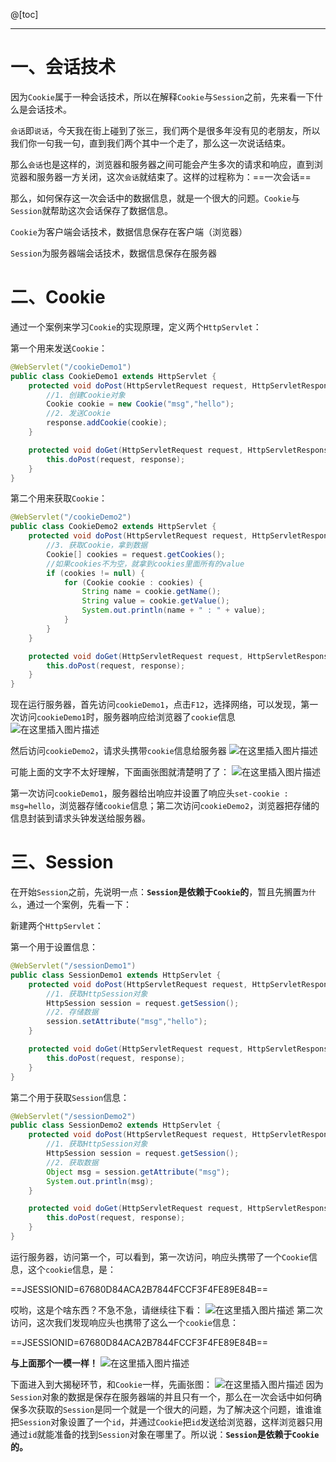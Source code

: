﻿@[toc]

---
# 一、会话技术
因为`Cookie`属于一种会话技术，所以在解释`Cookie`与`Session`之前，先来看一下什么是会话技术。

`会话`即`说话`，今天我在街上碰到了张三，我们两个是很多年没有见的老朋友，所以我们你一句我一句，直到我们两个其中一个走了，那么这一次说话结束。

那么`会话`也是这样的，浏览器和服务器之间可能会产生多次的请求和响应，直到浏览器和服务器一方关闭，这次`会话`就结束了。这样的过程称为：==一次会话==

那么，如何保存这一次会话中的数据信息，就是一个很大的问题。`Cookie`与`Session`就帮助这次会话保存了数据信息。

`Cookie`为客户端会话技术，数据信息保存在客户端（浏览器）

`Session`为服务器端会话技术，数据信息保存在服务器

# 二、Cookie

通过一个案例来学习`Cookie`的实现原理，定义两个`HttpServlet`：

第一个用来发送`Cookie`：

```java
@WebServlet("/cookieDemo1")
public class CookieDemo1 extends HttpServlet {
    protected void doPost(HttpServletRequest request, HttpServletResponse response) throws ServletException, IOException {
        //1. 创建Cookie对象
        Cookie cookie = new Cookie("msg","hello");
        //2. 发送Cookie
        response.addCookie(cookie);
    }

    protected void doGet(HttpServletRequest request, HttpServletResponse response) throws ServletException, IOException {
        this.doPost(request, response);
    }
}
```

第二个用来获取`Cookie`：

```java
@WebServlet("/cookieDemo2")
public class CookieDemo2 extends HttpServlet {
    protected void doPost(HttpServletRequest request, HttpServletResponse response) throws ServletException, IOException {
        //3. 获取Cookie，拿到数据
        Cookie[] cookies = request.getCookies();
        //如果cookies不为空，就拿到cookies里面所有的value
        if (cookies != null) {
            for (Cookie cookie : cookies) {
                String name = cookie.getName();
                String value = cookie.getValue();
                System.out.println(name + " : " + value);
            }
        }
    }

    protected void doGet(HttpServletRequest request, HttpServletResponse response) throws ServletException, IOException {
        this.doPost(request, response);
    }
}
```
现在运行服务器，首先访问`cookieDemo1`，点击`F12`，选择网络，可以发现，第一次访问`cookieDemo1`时，服务器响应给浏览器了`cookie`信息
![在这里插入图片描述](https://img-blog.csdnimg.cn/20210115143548453.png?x-oss-process=image/watermark,type_ZmFuZ3poZW5naGVpdGk,shadow_10,text_aHR0cHM6Ly9ibG9nLmNzZG4ubmV0L2xlc2lsZXFpbg==,size_16,color_FFFFFF,t_70)

然后访问`cookieDemo2`，请求头携带`cookie`信息给服务器
![在这里插入图片描述](https://img-blog.csdnimg.cn/20210115144111952.png?x-oss-process=image/watermark,type_ZmFuZ3poZW5naGVpdGk,shadow_10,text_aHR0cHM6Ly9ibG9nLmNzZG4ubmV0L2xlc2lsZXFpbg==,size_16,color_FFFFFF,t_70)

可能上面的文字不太好理解，下面画张图就清楚明了了：
![在这里插入图片描述](https://img-blog.csdnimg.cn/20210115145041545.png?x-oss-process=image/watermark,type_ZmFuZ3poZW5naGVpdGk,shadow_10,text_aHR0cHM6Ly9ibG9nLmNzZG4ubmV0L2xlc2lsZXFpbg==,size_16,color_FFFFFF,t_70)

第一次访问`cookieDemo1`，服务器给出响应并设置了响应头`set-cookie : msg=hello`，浏览器存储`cookie`信息；第二次访问`cookieDemo2`，浏览器把存储的信息封装到请求头钟发送给服务器。

# 三、Session

在开始`Session`之前，先说明一点：**`Session`是依赖于`Cookie`的**，暂且先搁置`为什么`，通过一个案例，先看一下：

新建两个`HttpServlet`：

第一个用于设置信息：

```java
@WebServlet("/sessionDemo1")
public class SessionDemo1 extends HttpServlet {
    protected void doPost(HttpServletRequest request, HttpServletResponse response) throws ServletException, IOException {
        //1. 获取HttpSession对象
        HttpSession session = request.getSession();
        //2. 存储数据
        session.setAttribute("msg","hello");
    }

    protected void doGet(HttpServletRequest request, HttpServletResponse response) throws ServletException, IOException {
        this.doPost(request, response);
    }
}
```
第二个用于获取`Session`信息：

```java
@WebServlet("/sessionDemo2")
public class SessionDemo2 extends HttpServlet {
    protected void doPost(HttpServletRequest request, HttpServletResponse response) throws ServletException, IOException {
        //1. 获取HttpSession对象
        HttpSession session = request.getSession();
        //2. 获取数据
        Object msg = session.getAttribute("msg");
        System.out.println(msg);
    }

    protected void doGet(HttpServletRequest request, HttpServletResponse response) throws ServletException, IOException {
        this.doPost(request, response);
    }
}
```
运行服务器，访问第一个，可以看到，第一次访问，响应头携带了一个`Cookie`信息，这个`cookie`信息，是：

==JSESSIONID=67680D84ACA2B7844FCCF3F4FE89E84B==

哎哟，这是个啥东西？不急不急，请继续往下看：
![在这里插入图片描述](https://img-blog.csdnimg.cn/20210115152107272.png?x-oss-process=image/watermark,type_ZmFuZ3poZW5naGVpdGk,shadow_10,text_aHR0cHM6Ly9ibG9nLmNzZG4ubmV0L2xlc2lsZXFpbg==,size_16,color_FFFFFF,t_70)
第二次访问，这次我们发现响应头也携带了这么一个`cookie`信息：

==JSESSIONID=67680D84ACA2B7844FCCF3F4FE89E84B==

**与上面那个一模一样！**
![在这里插入图片描述](https://img-blog.csdnimg.cn/20210115152208808.png?x-oss-process=image/watermark,type_ZmFuZ3poZW5naGVpdGk,shadow_10,text_aHR0cHM6Ly9ibG9nLmNzZG4ubmV0L2xlc2lsZXFpbg==,size_16,color_FFFFFF,t_70)

下面进入到大揭秘环节，和`Cookie`一样，先画张图：
![在这里插入图片描述](https://img-blog.csdnimg.cn/20210115153728989.png?x-oss-process=image/watermark,type_ZmFuZ3poZW5naGVpdGk,shadow_10,text_aHR0cHM6Ly9ibG9nLmNzZG4ubmV0L2xlc2lsZXFpbg==,size_16,color_FFFFFF,t_70)
因为`Session`对象的数据是保存在服务器端的并且只有一个，那么在一次会话中如何确保多次获取的`Session`是同一个就是一个很大的问题，为了解决这个问题，谁谁谁把`Session`对象设置了一个`id`，并通过`Cookie`把`id`发送给浏览器，这样浏览器只用通过`id`就能准备的找到`Session`对象在哪里了。所以说：**`Session`是依赖于`Cookie`的。**
